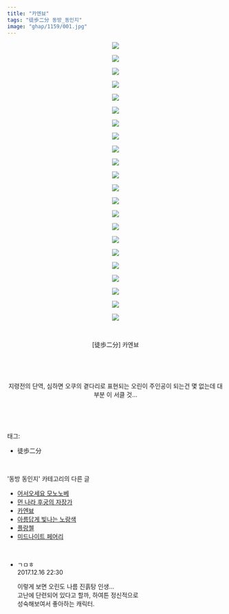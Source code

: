 ```yaml
---
title: "카엔뵤"
tags: "徒歩二分 동방_동인지"
image: "ghap/1159/001.jpg"
---
```

<div class="article">
<p style="text-align: center; clear: none; float: none;"><img src="{{ site.nasurl }}/ghap/1159/001.jpg"/></p>
<p style="text-align: center; clear: none; float: none;"><img src="{{ site.nasurl }}/ghap/1159/002.jpg"/></p>
<p style="text-align: center; clear: none; float: none;"><img src="{{ site.nasurl }}/ghap/1159/003.jpg"/></p>
<p style="text-align: center; clear: none; float: none;"><img src="{{ site.nasurl }}/ghap/1159/004.jpg"/></p>
<p style="text-align: center; clear: none; float: none;"><img src="{{ site.nasurl }}/ghap/1159/005.jpg"/></p>
<p style="text-align: center; clear: none; float: none;"><img src="{{ site.nasurl }}/ghap/1159/006.jpg"/></p>
<p style="text-align: center; clear: none; float: none;"><img src="{{ site.nasurl }}/ghap/1159/007.jpg"/></p>
<p style="text-align: center; clear: none; float: none;"><img src="{{ site.nasurl }}/ghap/1159/008.jpg"/></p>
<p style="text-align: center; clear: none; float: none;"><img src="{{ site.nasurl }}/ghap/1159/009.jpg"/></p>
<p style="text-align: center; clear: none; float: none;"><img src="{{ site.nasurl }}/ghap/1159/010.jpg"/></p>
<p style="text-align: center; clear: none; float: none;"><img src="{{ site.nasurl }}/ghap/1159/011.jpg"/></p>
<p style="text-align: center; clear: none; float: none;"><img src="{{ site.nasurl }}/ghap/1159/012.jpg"/></p>
<p style="text-align: center; clear: none; float: none;"><img src="{{ site.nasurl }}/ghap/1159/013.jpg"/></p>
<p style="text-align: center; clear: none; float: none;"><img src="{{ site.nasurl }}/ghap/1159/014.jpg"/></p>
<p style="text-align: center; clear: none; float: none;"><img src="{{ site.nasurl }}/ghap/1159/015.jpg"/></p>
<p style="text-align: center; clear: none; float: none;"><img src="{{ site.nasurl }}/ghap/1159/016.jpg"/></p>
<p style="text-align: center; clear: none; float: none;"><img src="{{ site.nasurl }}/ghap/1159/017.jpg"/></p>
<p style="text-align: center; clear: none; float: none;"><img src="{{ site.nasurl }}/ghap/1159/018.jpg"/></p>
<p style="text-align: center; clear: none; float: none;"><img src="{{ site.nasurl }}/ghap/1159/019.jpg"/></p>
<p style="text-align: center; clear: none; float: none;"><img src="{{ site.nasurl }}/ghap/1159/020.jpg"/></p>
<p style="text-align: center; clear: none; float: none;"><img src="{{ site.nasurl }}/ghap/1159/021.jpg"/></p>
<p style="text-align: center; clear: none; float: none;"><img src="{{ site.nasurl }}/ghap/1159/022.jpg"/></p>
<p style="text-align: center; clear: none; float: none;"><br/></p>
<p style="text-align: center; clear: none; float: none;">[徒歩二分] 카엔뵤</p>
<p style="text-align: center; clear: none; float: none;"><br/></p>
<p style="text-align: center; clear: none; float: none;"><br/></p>
<p style="text-align: center; clear: none; float: none;">지령전의 단역, 심하면 오쿠의 곁다리로 표현되는 오린이 주인공이 되는건 몇 없는데 대부분 이 서클 것...</p>
<p><br/></p>
</div><br/>
<div class="tagTrail">
<p>태그: </p>
<ul>
<li>徒歩二分</li>
</ul>
</div><br/>
<div class="another">
<p>'동방 동인지' 카테고리의 다른 글</p>
<ul>
<li><a href="/2016-07-27-ghap_1161">어서오세요 모노노베</a></li>
<li><a href="/2016-07-27-ghap_1160">먼 나라 후궁의 자장가</a></li>
<li><a href="/2016-07-27-ghap_1159">카엔뵤</a></li>
<li><a href="/2016-07-27-ghap_1158">아름답게 빛나는 노랑색</a></li>
<li><a href="/2016-07-27-ghap_1157">플랑첼</a></li>
<li><a href="/2016-07-27-ghap_1156">미드나이트 페어리</a></li>
</ul>
</div><br/>
<div class="cb_module cb_fluid">
<div class="cb_wrt cb_profile">
<div class="comment">
<ul>
<li class="cb_thumb_off" id="comment15153556">
<div class="cb_comment_area">
<div class="cb_info_area">
<div class="cb_section">
<span class="cb_nick_name">ㄱㅁㅎ</span>
</div>
<div class="cb_section">
<span class="cb_date">2017.12.16 22:30 </span>
</div>
</div>
<div class="cb_dsc_comment">
<p class="cb_dsc">
											이렇게 보면 오린도 나름 진흙탕 인생...<br/>
고난에 단련되어 있다고 할까, 하여튼 정신적으로<br/>
성숙해보여서 좋아하는 캐릭터.
										</p>
</div>
</div></li>
</ul>
</div>
</div><!-- commentList close -->
</div><br/>
